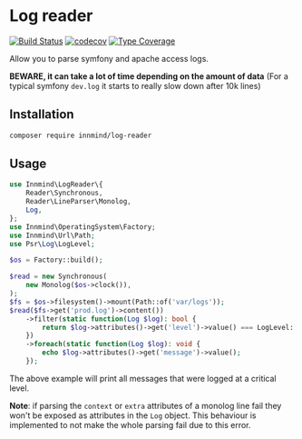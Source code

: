 # Log reader

[![Build Status](https://github.com/Innmind/LogReader/workflows/CI/badge.svg)](https://github.com/Innmind/LogReader/actions?query=workflow%3ACI)
[![codecov](https://codecov.io/gh/Innmind/LogReader/branch/develop/graph/badge.svg)](https://codecov.io/gh/Innmind/LogReader)
[![Type Coverage](https://shepherd.dev/github/Innmind/LogReader/coverage.svg)](https://shepherd.dev/github/Innmind/LogReader)

Allow you to parse symfony and apache access logs.

**BEWARE, it can take a lot of time depending on the amount of data** (For a typical symfony `dev.log` it starts to really slow down after 10k lines)

## Installation

```sh
composer require innmind/log-reader
```

## Usage

```php
use Innmind\LogReader\{
    Reader\Synchronous,
    Reader\LineParser\Monolog,
    Log,
};
use Innmind\OperatingSystem\Factory;
use Innmind\Url\Path;
use Psr\Log\LogLevel;

$os = Factory::build();

$read = new Synchronous(
    new Monolog($os->clock()),
);
$fs = $os->filesystem()->mount(Path::of('var/logs'));
$read($fs->get('prod.log')->content())
    ->filter(static function(Log $log): bool {
        return $log->attributes()->get('level')->value() === LogLevel::CRITICAL;
    })
    ->foreach(static function(Log $log): void {
        echo $log->attributes()->get('message')->value();
    });
```

The above example will print all messages that were logged at a critical level.

**Note**: if parsing the `context` or `extra` attributes of a monolog line fail they won't be exposed as attributes in the `Log` object. This behaviour is implemented to not make the whole parsing fail due to this error.
